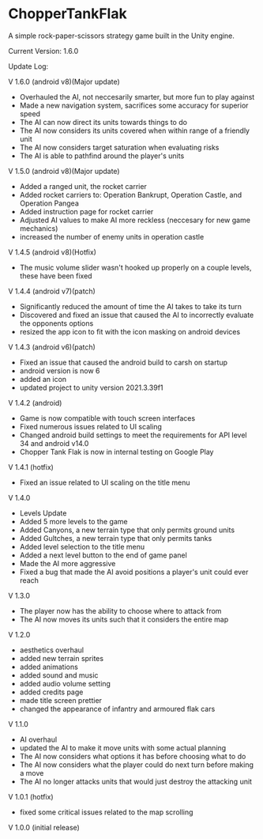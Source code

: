 # ChopperTankFlak
A simple rock-paper-scissors strategy game built in the Unity engine.


Current Version: 1.6.0

Update Log:

V 1.6.0 (android v8)(Major update)
 - Overhauled the AI, not neccesarily smarter, but more fun to play against
 - Made a new navigation system, sacrifices some accuracy for superior speed
 - The AI can now direct its units towards things to do
 - The AI now considers its units covered when within range of a friendly unit
 - The AI now considers target saturation when evaluating risks
 - The AI is able to pathfind around the player's units

V 1.5.0 (android v8)(Major update)
 - Added a ranged unit, the rocket carrier
 - Added rocket carriers to: Operation Bankrupt, Operation Castle, and Operation Pangea
 - Added instruction page for rocket carrier
 - Adjusted AI values to make AI more reckless (neccesary for new game mechanics)
 - increased the number of enemy units in operation castle

V 1.4.5 (android v8)(Hotfix)
 - The music volume slider wasn't hooked up properly on a couple levels, these have been fixed

V 1.4.4 (android v7)(patch)
 - Significantly reduced the amount of time the AI takes to take its turn
 - Discovered and fixed an issue that caused the AI to incorrectly evaluate the opponents options
 - resized the app icon to fit with the icon masking on android devices

V 1.4.3 (android v6)(patch)
 - Fixed an issue that caused the android build to carsh on startup
 - android version is now 6
 - added an icon
 - updated project to unity version 2021.3.39f1

V 1.4.2 (android)
 - Game is now compatible with touch screen interfaces
 - Fixed numerous issues related to UI scaling
 - Changed android build settings to meet the requirements for API level 34 and android v14.0
 - Chopper Tank Flak is now in internal testing on Google Play

V 1.4.1 (hotfix)
 - Fixed an issue related to UI scaling on the title menu

V 1.4.0
 - Levels Update
 - Added 5 more levels to the game
 - Added Canyons, a new terrain type that only permits ground units
 - Added Gultches, a new terrain type that only permits tanks
 - Added level selection to the title menu
 - Added a next level button to the end of game panel
 - Made the AI more aggressive
 - Fixed a bug that made the AI avoid positions a player's unit could ever reach

V 1.3.0
  - The player now has the ability to choose where to attack from
  - The AI now moves its units such that it considers the entire map

V 1.2.0
 - aesthetics overhaul
 - added new terrain sprites
 - added animations
 - added sound and music
 - added audio volume setting
 - added credits page
 - made title screen prettier
 - changed the appearance of infantry and armoured flak cars


V 1.1.0
 - AI overhaul
 - updated the AI to make it move units with some actual planning
 - The AI now considers what options it has before choosing what to do
 - The AI now considers what the player could do next turn before making a move
 - The AI no longer attacks units that would just destroy the attacking unit


V 1.0.1 (hotfix)


 - fixed some critical issues related to the map scrolling


V 1.0.0 (initial release)

